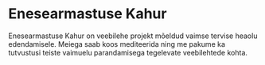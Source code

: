# Enesearmastuse Kahur

Enesearmastuse Kahur on veebilehe projekt mõeldud vaimse tervise heaolu edendamisele.
Meiega saab koos mediteerida ning me pakume ka tutvustusi teiste vaimuelu parandamisega
tegelevate veebilehtede kohta.
